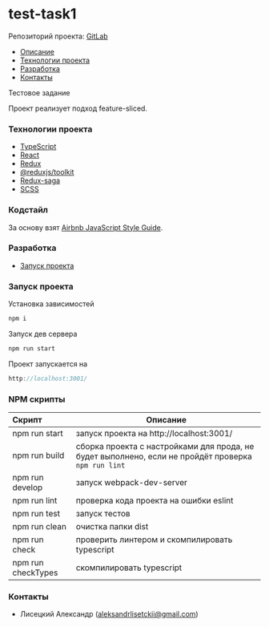 # test-task1

Репозиторий проекта: [GitLab](https://github.com/ALisetskii/test-task-1)

- [Описание](#Описание)
- [Технологии проекта](#Технологии-проекта)
- [Разработка](#Разработка)
- [Контакты](#Контакты)

Тестовое задание 

Проект реализует подход feature-sliced.

### Технологии проекта

- [TypeScript](https://www.typescriptlang.org/docs/handbook/typescript-in-5-minutes.html)
- [React](https://ru.reactjs.org/)
- [Redux](https://redux.js.org/)
- [@reduxjs/toolkit](https://redux-toolkit.js.org/)
- [Redux-saga](https://redux-saga.js.org/)
- [SCSS](https://sass-lang.com/)

### Кодстайл

За основу взят [Airbnb JavaScript Style Guide](https://github.com/airbnb/javascript#airbnb-javascript-style-guide-).


### Разработка

- [Запуск проекта](#Запуск-проекта)

### Запуск проекта

Установка зависимостей
```javascript
npm i
```

Запуск дев сервера
```javascript
npm run start
```

Проект запускается на
```javascript
http://localhost:3001/
```


### NPM скрипты

| Скрипт                     | Описание                                                                                            |
|:---------------------------|-----------------------------------------------------------------------------------------------------|
| npm run start              | запуск проекта на http://localhost:3001/                                                            |
| npm run build              | сборка проекта с настройками для прода, не будет выполнено, если не пройдёт проверка `npm run lint` |
| npm run develop            | запуск webpack-dev-server                                                                           |
| npm run lint               | проверка кода проекта на ошибки eslint                                                              |
| npm run test               | запуск тестов                                                                                       |
| npm run clean              | очистка папки dist                                                                                  |
| npm run check              | проверить линтером и скомпилировать typescript                                                      |
| npm run checkTypes         | скомпилировать typescript                                                                           |


### Контакты


- Лисецкий Александр  (aleksandrlisetckii@gmail.com)